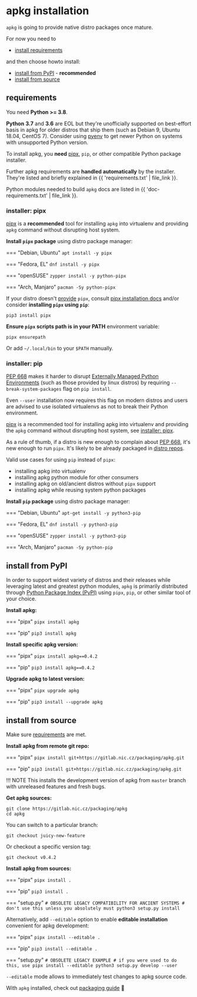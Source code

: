 # apkg installation

`apkg` is going to provide native distro packages once mature.

For now you need to

* [install requirements](#requirements)

and then choose howto install:

* [install from PyPI](#install-from-pypi-recommended) - **recommended**
* [install from source](#install-from-source)


## requirements

You need **Python >= 3.8**.

**Python** **3.7** and **3.6** are EOL but they're unofficially supported on
best-effort basis in apkg for older distros that ship them (such as Debian 9,
Ubuntu 18.04, CentOS 7).
Consider using [pyenv](https://github.com/pyenv/pyenv)
to get newer Python on systems with unsupported Python version.

To install apkg, you **need** [pipx], `pip`, or other compatible Python package
installer.

Further apkg requirements are **handled automatically** by the installer.
They're listed and briefly explained in {{ 'requirements.txt' | file_link }}.

Python modules needed to build `apkg` docs are listed in
{{ 'doc-requirements.txt' | file_link }}.


### installer: pipx

[pipx] is a **recommended** tool for installing `apkg` into virtualenv and providing
`apkg` command without disrupting host system.


**Install `pipx` package** using distro package manager:

=== "Debian, Ubuntu"
    ```
    apt install -y pipx
    ```

=== "Fedora, EL"
    ```
    dnf install -y pipx
    ```

=== "openSUSE"
    ```
    zypper install -y python-pipx
    ```

=== "Arch, Manjaro"
    ```
    pacman -Sy python-pipx
    ```

If your distro doesn't [provide][repology-pipx] `pipx`,
consult [pipx installation docs](https://pipx.pypa.io/stable/installation/) and/or
consider **installing `pipx` using `pip`**:

```
pip3 install pipx
```

**Ensure `pipx` scripts path is in your PATH** environment variable:

```
pipx ensurepath
```

Or add `~/.local/bin` to your `$PATH` manually.


### installer: pip

[PEP 668] makes it harder to disrupt
[Externally Managed Python Environments](https://packaging.python.org/en/latest/specifications/externally-managed-environments/)
(such as those provided by linux distros) by requiring `--break-system-packages`
flag on `pip install`.

Even `--user` installation now requires this flag on modern distros and users
are advised to use isolated virtualenvs as not to break their Python environment.

[pipx] is a recommended tool for installing apkg into virtualenv and providing the
`apkg` command without disrupting host system, see
[installer: pipx](#installer-pipx).

As a rule of thumb, if a distro is new enough to complain about [PEP 668], it's new enough to run `pipx`. It's likely to be already packaged in [distro repos][repology-pipx].

Valid use cases for using `pip` instead of `pipx`:

* installing apkg into virtualenv
* installing apkg python module for other consumers
* installing apkg on old/ancient distros without `pipx` support
* installing apkg while reusing system python packages

**Install `pip` package** using distro package manager:

=== "Debian, Ubuntu"
    ```
    apt-get install -y python3-pip
    ```

=== "Fedora, EL"
    ```
    dnf install -y python3-pip
    ```

=== "openSUSE"
    ```
    zypper install -y python3-pip
    ```

=== "Arch, Manjaro"
    ```
    pacman -Sy python-pip
    ```


## install from PyPI

In order to support widest variety of distros and their releases while
leveraging latest and greatest python modules, `apkg` is primarily distributed
through [Python Package Index (PyPI)](https://pypi.org/project/apkg/) using
`pipx`, `pip`, or other similar tool of your choice.


**Install apkg:**

=== "pipx"
    ```
    pipx install apkg
    ```

=== "pip"
    ```
    pip3 install apkg
    ```

**Install specific apkg version:**

=== "pipx"
    ```
    pipx install apkg==0.4.2
    ```

=== "pip"
    ```
    pip3 install apkg==0.4.2
    ```

**Upgrade apkg to latest version:**

=== "pipx"
    ```
    pipx upgrade apkg
    ```

=== "pip"
    ```
    pip3 install --upgrade apkg
    ```


## install from source

Make sure [requirements](#requirements) are met.


**Install apkg from remote git repo:**

=== "pipx"
    ```
    pipx install git+https://gitlab.nic.cz/packaging/apkg.git
    ```

=== "pip"
    ```
    pip3 install git+https://gitlab.nic.cz/packaging/apkg.git
    ```

!!! NOTE
    This installs the development version of apkg from `master` branch with
    unreleased features and fresh bugs.


**Get apkg sources:**

```
git clone https://gitlab.nic.cz/packaging/apkg
cd apkg
```

You can switch to a particular branch:

```
git checkout juicy-new-feature
```

Or checkout a specific version tag:

```
git checkout v0.4.2
```

**Install apkg from sources:**

=== "pipx"
    ```
    pipx install .
    ```

=== "pip"
    ```
    pip3 install .
    ```

=== "setup.py"
    ```
    # OBSOLETE LEGACY COMPATIBILITY FOR ANCIENT SYSTEMS
    # don't use this unless you absolutely must
    python3 setup.py install
    ```

Alternatively, add `--editable` option to enable
**editable installation** convenient for apkg development:

=== "pipx"
    ```
    pipx install --editable .
    ```

=== "pip"
    ```
    pip3 install --editable .
    ```

=== "setup.py"
    ```
    # OBSOLETE LEGACY EXAMPLE
    # if you were used to do this, use pipx install --editable
    python3 setup.py develop --user
    ```

`--editable` mode allows to immediately test changes to apkg source code.



With `apkg` installed, check out [packaging guide](guide.md) 📑


[PEP 668]: https://peps.python.org/pep-0668/
[pipx]: https://pipx.pypa.io/
[repology-pipx]: https://repology.org/project/pipx/versions
